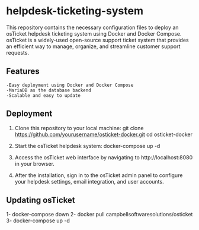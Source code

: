 # helpdesk-ticketing-system
This repository contains the necessary configuration files to deploy an osTicket helpdesk ticketing system using Docker and Docker Compose. osTicket is a widely-used open-source support ticket system that provides an efficient way to manage, organize, and streamline customer support requests.

## Features
    -Easy deployment using Docker and Docker Compose
    -MariaDB as the database backend
    -Scalable and easy to update
    
## Deployment
1. Clone this repository to your local machine:
    git clone https://github.com/yourusername/osticket-docker.git
    cd osticket-docker

2. Start the osTicket helpdesk system:
    docker-compose up -d

3. Access the osTicket web interface by navigating to http://localhost:8080 in your browser. 
4. After the installation, sign in to the osTicket admin panel to configure your helpdesk settings, email integration, and user accounts.

## Updating osTicket

1- docker-compose down
2- docker pull campbellsoftwaresolutions/osticket
3- docker-compose up -d
